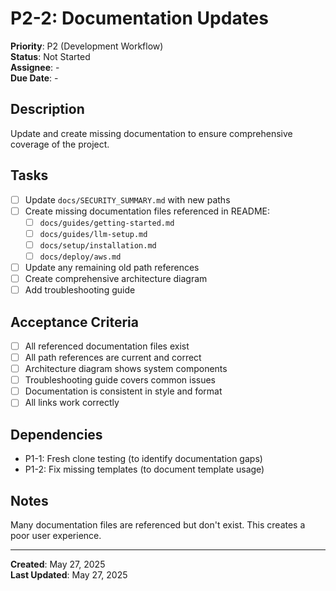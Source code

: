 # P2-2: Documentation Updates

**Priority**: P2 (Development Workflow)  
**Status**: Not Started  
**Assignee**: -  
**Due Date**: -  

## Description

Update and create missing documentation to ensure comprehensive coverage of the project.

## Tasks

- [ ] Update `docs/SECURITY_SUMMARY.md` with new paths
- [ ] Create missing documentation files referenced in README:
  - [ ] `docs/guides/getting-started.md`
  - [ ] `docs/guides/llm-setup.md`
  - [ ] `docs/setup/installation.md`
  - [ ] `docs/deploy/aws.md`
- [ ] Update any remaining old path references
- [ ] Create comprehensive architecture diagram
- [ ] Add troubleshooting guide

## Acceptance Criteria

- [ ] All referenced documentation files exist
- [ ] All path references are current and correct
- [ ] Architecture diagram shows system components
- [ ] Troubleshooting guide covers common issues
- [ ] Documentation is consistent in style and format
- [ ] All links work correctly

## Dependencies

- P1-1: Fresh clone testing (to identify documentation gaps)
- P1-2: Fix missing templates (to document template usage)

## Notes

Many documentation files are referenced but don't exist. This creates a poor user experience.

---

**Created**: May 27, 2025  
**Last Updated**: May 27, 2025 